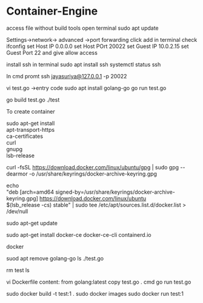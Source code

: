 # Container-Engine
access file without build tools
open terminal
sudo apt update

Settings->network-> advanced ->port forwarding
click add
in terminal check ifconfig 
set Host IP 0.0.0.0
set Host POrt 20022
set Guest IP 10.0.2.15
set Guest Port 22
and give allow access

install ssh in terminal
sudo apt install ssh
systemctl status ssh

In cmd promt
ssh jayasuriya@127.0.0.1 -p 20022 

vi test.go
->entry code
sudo apt install golang-go
go run test.go

go build test.go
./test


To create container

sudo apt-get install \
    apt-transport-https \
    ca-certificates \
    curl \
    gnupg \
    lsb-release

curl -fsSL https://download.docker.com/linux/ubuntu/gpg | sudo gpg --dearmor -o /usr/share/keyrings/docker-archive-keyring.gpg

echo \
  "deb [arch=amd64 signed-by=/usr/share/keyrings/docker-archive-keyring.gpg] https://download.docker.com/linux/ubuntu \
  $(lsb_release -cs) stable" | sudo tee /etc/apt/sources.list.d/docker.list > /dev/null

sudo apt-get update

sudo apt-get install docker-ce docker-ce-cli containerd.io

docker

suod apt remove golang-go
ls
./test.go

rm test
ls


vi Dockerfile
content:
	from golang:latest
	copy test.go .
	cmd go run test.go

sudo  docker build -t test:1 .
sudo docker images
sudo docker run test:1
